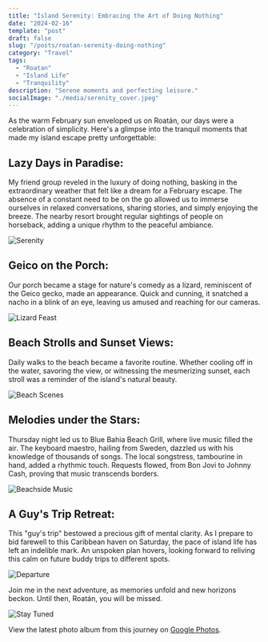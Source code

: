 ```yaml
---
title: "Island Serenity: Embracing the Art of Doing Nothing"
date: "2024-02-16"
template: "post"
draft: false
slug: "/posts/roatan-serenity-doing-nothing"
category: "Travel"
tags:
  - "Roatan"
  - "Island Life"
  - "Tranquility"
description: "Serene moments and perfecting leisure."
socialImage: "./media/serenity_cover.jpeg"
---
```


As the warm February sun enveloped us on Roatán, our days were a celebration of simplicity. Here's a glimpse into the tranquil moments that made my island escape pretty unforgettable:

## Lazy Days in Paradise:

My friend group reveled in the luxury of doing nothing, basking in the extraordinary weather that felt like a dream for a February escape. The absence of a constant need to be on the go allowed us to immerse ourselves in relaxed conversations, sharing stories, and simply enjoying the breeze. The nearby resort brought regular sightings of people on horseback, adding a unique rhythm to the peaceful ambiance.

![Serenity](./media/serenity_placeholder.jpeg)

## Geico on the Porch:

Our porch became a stage for nature's comedy as a lizard, reminiscent of the Geico gecko, made an appearance. Quick and cunning, it snatched a nacho in a blink of an eye, leaving us amused and reaching for our cameras.

![Lizard Feast](./media/lizard_placeholder.jpeg)

## Beach Strolls and Sunset Views:

Daily walks to the beach became a favorite routine. Whether cooling off in the water, savoring the view, or witnessing the mesmerizing sunset, each stroll was a reminder of the island's natural beauty.

![Beach Scenes](./media/beach_placeholder.jpeg)

## Melodies under the Stars:

Thursday night led us to Blue Bahia Beach Grill, where live music filled the air. The keyboard maestro, hailing from Sweden, dazzled us with his knowledge of thousands of songs. The local songstress, tambourine in hand, added a rhythmic touch. Requests flowed, from Bon Jovi to Johnny Cash, proving that music transcends borders.

![Beachside Music](./media/music_placeholder.jpeg)

## A Guy's Trip Retreat:

This "guy's trip" bestowed a precious gift of mental clarity. As I prepare to bid farewell to this Caribbean haven on Saturday, the pace of island life has left an indelible mark. An unspoken plan hovers, looking forward to reliving this calm on future buddy trips to different spots.

![Departure](./media/departure_placeholder.jpeg)

Join me in the next adventure, as memories unfold and new horizons beckon. Until then, Roatán, you will be missed.

![Stay Tuned](./media/tuned_placeholder.jpeg)

View the latest photo album from this journey on [Google Photos](https://photos.app.goo.gl/97bDJTrjULr3H3yK8).
